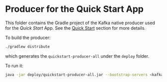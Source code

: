 # Producer for the Quick Start App

This folder contains the Gradle project of the Kafka native producer used for the _Quick Start_ App. See the [Quick Start](../../README.md#quick-start-set-up-in-5-minutes) section for more details.

To build the producer:

 ```sh
./gradlew distribute 
```

which generates the `quickstart-producer-all` under the `deploy` folder.

To run it:

```sh
java -jar deploy/quickstart-producer-all.jar --bootstrap-servers <kafka.connection.string> --topic stocks
```
